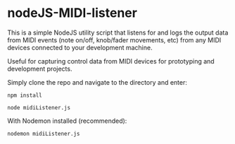 # nodeJS-MIDI-listener

This is a simple NodeJS utility script that listens for and logs the output data from MIDI events (note on/off, knob/fader movements, etc) from any MIDI devices connected to your development machine.

Useful for capturing control data from MIDI devices for prototyping and development projects.

Simply clone the repo and navigate to the directory and enter:

`npm install`

`node midiListener.js`

With Nodemon installed (recommended):

`nodemon midiListener.js`


